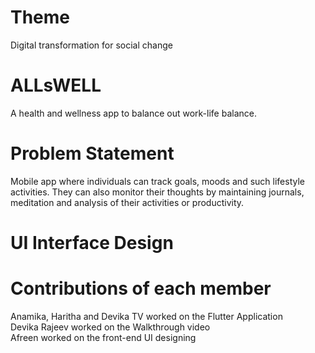 # Theme

Digital transformation for social change


# ALLsWELL

A health and wellness app to balance out work-life balance.

# Problem Statement 
Mobile app where individuals can track goals, moods and such lifestyle activities. They can also monitor their thoughts by maintaining journals,
meditation and analysis of their activities or productivity.

# UI Interface Design




# Contributions of each member

Anamika, Haritha and Devika TV worked on the Flutter Application\
Devika Rajeev worked on the Walkthrough video\
Afreen worked on the front-end UI designing

